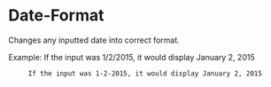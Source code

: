 # Date-Format

Changes any inputted date into correct format.

Example: If the input was 1/2/2015, it would display January 2, 2015

         If the input was 1-2-2015, it would display January 2, 2015


